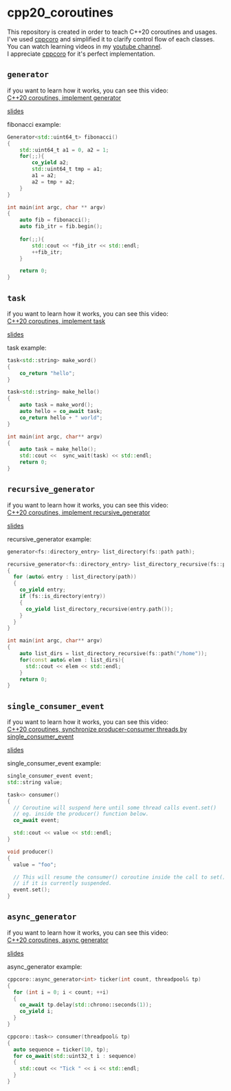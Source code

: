 # cpp20_coroutines

This repository is created in order to teach C++20 coroutines and usages.  
I've used [cppcoro](https://github.com/lewissbaker/cppcoro) and simplified it to clarify control flow of each classes.  
You can watch learning videos in my [youtube channel](https://www.youtube.com/channel/UCD63rKtTY3WoxaCE88Rg9AA).  
I appreciate [cppcoro](https://github.com/lewissbaker/cppcoro) for it's perfect implementation.

## `generator`

if you want to learn how it works, you can see this video:  
[C++20 coroutines, implement generator](https://youtu.be/VB6LsOhoUOE)
  
[slides](https://docs.google.com/presentation/d/1-tGOwPQdld-Xb6Mfqa0h7BrltTkh5ymiD9dzZfa6Epg/edit#slide=id.gc6f919934_0_0)
  
fibonacci example:

```c++
Generator<std::uint64_t> fibonacci()
{
    std::uint64_t a1 = 0, a2 = 1;
    for(;;){
        co_yield a2;
        std::uint64_t tmp = a1;
        a1 = a2;
        a2 = tmp + a2;
    }
}

int main(int argc, char ** argv)
{
    auto fib = fibonacci();
    auto fib_itr = fib.begin();
    
    for(;;){
        std::cout << *fib_itr << std::endl;
        ++fib_itr;
    }

    return 0;
}
```

## `task`

if you want to learn how it works, you can see this video:  
[C++20 coroutines, implement task](https://www.youtube.com/watch?v=WOczYq2oz50&t=1s)
  
[slides](https://docs.google.com/presentation/d/1qTD4ZCwkLvaBn7OTPBuM1IU7l2yTq2KvEoyhXcFLiPA/edit?usp=sharing)
  
task example:

```c++
task<std::string> make_word()
{
    co_return "hello";
}

task<std::string> make_hello()
{
    auto task = make_word();
    auto hello = co_await task;
    co_return hello + " world";
}

int main(int argc, char** argv)
{
    auto task = make_hello();
    std::cout <<  sync_wait(task) << std::endl;
    return 0;
}
```

## `recursive_generator`

if you want to learn how it works, you can see this video:  
[C++20 coroutines, implement recursive_generator](https://youtu.be/D1NFMEGQewg)
  
[slides](https://docs.google.com/presentation/d/1t0Dvw6kFCnSJYbOf1zJsRRdJxXYcLEnQMzJ_78VgQx8/edit?usp=sharing)
  
recursive_generator example:

```c++
generator<fs::directory_entry> list_directory(fs::path path);

recursive_generator<fs::directory_entry> list_directory_recursive(fs::path path)
{
  for (auto& entry : list_directory(path))
  {
    co_yield entry;
    if (fs::is_directory(entry))
    {
      co_yield list_directory_recursive(entry.path());
    }
  }
}

int main(int argc, char** argv)
{
    auto list_dirs = list_directory_recursive(fs::path("/home"));
    for(const auto& elem : list_dirs){
      std::cout << elem << std::endl;
    }
    return 0;
}
```

## `single_consumer_event`

if you want to learn how it works, you can see this video:  
[C++20 coroutines, synchronize producer-consumer threads by single_consumer_event](https://youtu.be/xmh2xaMtBHQ)
  
[slides](https://docs.google.com/presentation/d/1vYeDY_Yc5XJUVhVFkpRrYRxDJQFSbWvReD40PJD0dd8/edit?usp=sharing)
  
single_consumer_event example:

```c++
single_consumer_event event;
std::string value;

task<> consumer()
{
  // Coroutine will suspend here until some thread calls event.set()
  // eg. inside the producer() function below.
  co_await event;

  std::cout << value << std::endl;
}

void producer()
{
  value = "foo";

  // This will resume the consumer() coroutine inside the call to set()
  // if it is currently suspended.
  event.set();
}
```

## `async_generator`

if you want to learn how it works, you can see this video:  
[C++20 coroutines, async generator](https://youtu.be/4xBbuOu2kig)
  
[slides](https://docs.google.com/presentation/d/1oN16fJMjkyHxOETjAGNVjzwoYRoJS5Gb8pNdNeIHG6I/edit?usp=sharing)
  
async_generator example:

```c++
cppcoro::async_generator<int> ticker(int count, threadpool& tp)
{
  for (int i = 0; i < count; ++i)
  {
    co_await tp.delay(std::chrono::seconds(1));
    co_yield i;
  }
}

cppcoro::task<> consumer(threadpool& tp)
{
  auto sequence = ticker(10, tp);
  for co_await(std::uint32_t i : sequence)
  {
    std::cout << "Tick " << i << std::endl;
  }
}
```
